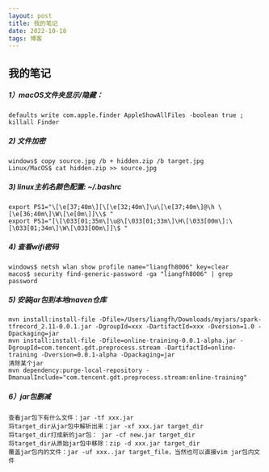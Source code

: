 ```yaml
---
layout: post
title: 我的笔记
date: 2022-10-18
tags: 博客
---
```


## 我的笔记

##### 1）macOS文件夹显示/隐藏：

    defaults write com.apple.finder AppleShowAllFiles -boolean true ; killall Finder


##### 2) 文件加密

    windows$ copy source.jpg /b + hidden.zip /b target.jpg
    Linux/MacOS$ cat hidden.zip >> source.jpg

##### 3) linux主机名颜色配置: ~/.bashrc

    export PS1="\[\e[37;40m\][\[\e[32;40m\]\u\[\e[37;40m\]@\h \[\e[36;40m\]\W\[\e[0m\]]\\$ "
    export PS1="[\[\033[01;35m\]\u@\[\033[01;33m\]\H\[\033[00m\]:\[\033[01;34m\]\W\[\033[00m\]]\$ "

##### 4) 查看wifi密码

    windows$ netsh wlan show profile name="liangfh8006" key=clear
    macos$ security find-generic-password -ga "liangfh8006" | grep password


##### 5) 安装jar包到本地maven仓库

    mvn install:install-file -Dfile=/Users/liangfh/Downloads/myjars/spark-tfrecord_2.11-0.0.1.jar -DgroupId=xxx -DartifactId=xxx -Dversion=1.0 -Dpackaging=jar
    mvn install:install-file -Dfile=online-training-0.0.1-alpha.jar -DgroupId=com.tencent.gdt.preprocess.stream -DartifactId=online-training -Dversion=0.0.1-alpha -Dpackaging=jar
    清除某个jar
    mvn dependency:purge-local-repository -DmanualInclude="com.tencent.gdt.preprocess.stream:online-training"

##### 6）jar包删减

    查看jar包下有什么文件：jar -tf xxx.jar
    将target_dir从jar包中解析出来：jar -xf xxx.jar target_dir
    将target_dir打成新的jar包： jar -cf new.jar target_dir
    将target_dir从原始jar包中移除：zip -d xxx.jar target_dir
    覆盖jar包内的文件：jar -uf xxx..jar target_file，当然也可以直接vim jar包内文件